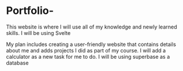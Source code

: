 # Portfolio-
This website is where I will use all of my knowledge and newly learned skills.  I will be using Svelte 

My plan includes creating a user-friendly website that contains details about me and adds projects I did as part of my course. I will add a calculator as a new task for me to do. I will be using superbase as a database
